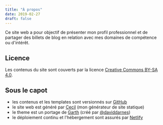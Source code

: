 ```yaml
---
title: "À propos"
date: 2019-02-27
draft: false
---
```

Ce site web a pour objectif de présenter mon profil professionnel et de partager des billets de blog en relation avec mes domaines de compétence ou d'intérêt.

## Licence

Les contenus du site sont couverts par la licence [Creative Commons BY-SA 4.0](https://creativecommons.org/licenses/by-sa/4.0/deed.fr).

## Sous le capot

* les contenus et les templates sont versionnés sur [GitHub](https://github.com/Narno/arnaudligny.fr/)
* le site web est généré par [Cecil](https://cecil.app) (mon générateur de site statique)
* le theme est un portage de [Garth](https://github.com/daviddarnes/garth) (créé par [@daviddarnes](https://github.com/daviddarnes))
* le déploiement continu et l'hébergement sont assurés par [Netlify](https://netlify.com)

